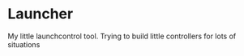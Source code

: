 Launcher
========

My little launchcontrol tool. Trying to build little controllers for lots of situations



